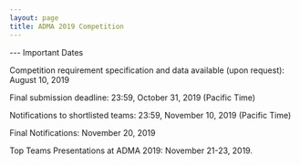 ```yaml
---
layout: page
title: ADMA 2019 Competition
---
```



--- Important Dates

Competition requirement specification and data available (upon request): August 10, 2019

Final submission deadline: 23:59, October 31, 2019 (Pacific Time)

Notifications to shortlisted teams: 23:59, November 10, 2019 (Pacific Time)

Final Notifications: November 20, 2019

Top Teams Presentations at ADMA 2019: November 21-23, 2019.

